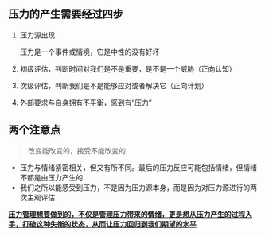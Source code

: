 ## 压力的产生需要经过四步

1. 压力源出现

   压力是一个事件或情境，它是中性的没有好坏

2. 初级评估，判断时间对我们是不是重要，是不是一个威胁（正向认知）

3. 次级评估，判断我们是不是能够应对或者解决它（正向计划）

4. 外部要求与自身拥有不平衡，感到有“压力”



## 两个注意点

> 改变能改变的，接受不能改变的

- 压力与情绪紧密相关，但又有所不同。最后的压力反应可能包括情绪，但情绪不都是由压力产生的
- 我们之所以能感受到压力，不是因为压力源本身，而是因为对压力源进行的两次主观评估

**<u>压力管理想要做到的，不仅是管理压力带来的情绪，更是想从压力产生的过程入手，打破这种失衡的状态，从而让压力回归到我们期望的水平</u>**

